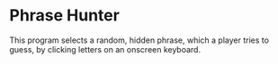 # Phrase Hunter 
 This program selects a random, hidden phrase, which a player tries to guess, by clicking letters on an onscreen keyboard.
